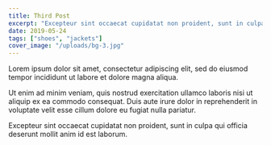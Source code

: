 ```yaml
---
title: Third Post
excerpt: "Excepteur sint occaecat cupidatat non proident, sunt in culpa qui officia deserunt mollit anim id est laborum."
date: 2019-05-24
tags: ["shoes", "jackets"]
cover_image: "/uploads/bg-3.jpg"
---
```


Lorem ipsum dolor sit amet, consectetur adipiscing elit, sed do eiusmod tempor incididunt ut labore et dolore magna aliqua.

Ut enim ad minim veniam, quis nostrud exercitation ullamco laboris nisi ut aliquip ex ea commodo consequat. Duis aute irure dolor in reprehenderit in voluptate velit esse cillum dolore eu fugiat nulla pariatur.

Excepteur sint occaecat cupidatat non proident, sunt in culpa qui officia deserunt mollit anim id est laborum.
